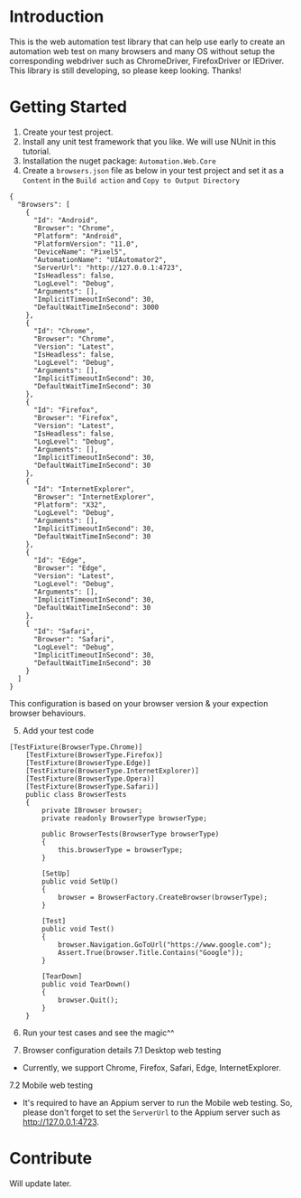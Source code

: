 # Introduction 
This is the web automation test library that can help use early to create an automation web test on many browsers and many OS without setup the corresponding webdriver such as ChromeDriver, FirefoxDriver or IEDriver.
This library is still developing, so please keep looking. Thanks!
# Getting Started
1. Create your test project.
2. Install any unit test framework that you like. We will use NUnit in this tutorial.
3. Installation the nuget package: `Automation.Web.Core`
4. Create a `browsers.json` file as below in your test project and set it as a `Content` in the `Build action` and `Copy to Output Directory`
```
{
  "Browsers": [
    {
      "Id": "Android",
      "Browser": "Chrome",
      "Platform": "Android",
      "PlatformVersion": "11.0",
      "DeviceName": "Pixel5",
      "AutomationName": "UIAutomator2",
      "ServerUrl": "http://127.0.0.1:4723",
      "IsHeadless": false,
      "LogLevel": "Debug",
      "Arguments": [],
      "ImplicitTimeoutInSecond": 30,
      "DefaultWaitTimeInSecond": 3000
    },
    {
      "Id": "Chrome",
      "Browser": "Chrome",
      "Version": "Latest",
      "IsHeadless": false,
      "LogLevel": "Debug",
      "Arguments": [],
      "ImplicitTimeoutInSecond": 30,
      "DefaultWaitTimeInSecond": 30
    },
    {
      "Id": "Firefox",
      "Browser": "Firefox",
      "Version": "Latest",
      "IsHeadless": false,
      "LogLevel": "Debug",
      "Arguments": [],
      "ImplicitTimeoutInSecond": 30,
      "DefaultWaitTimeInSecond": 30
    },
    {
      "Id": "InternetExplorer",
      "Browser": "InternetExplorer",
      "Platform": "X32",
      "LogLevel": "Debug",
      "Arguments": [],
      "ImplicitTimeoutInSecond": 30,
      "DefaultWaitTimeInSecond": 30
    },
    {
      "Id": "Edge",
      "Browser": "Edge",
      "Version": "Latest",
      "LogLevel": "Debug",
      "Arguments": [],
      "ImplicitTimeoutInSecond": 30,
      "DefaultWaitTimeInSecond": 30
    },
    {
      "Id": "Safari",
      "Browser": "Safari",
      "LogLevel": "Debug",
      "ImplicitTimeoutInSecond": 30,
      "DefaultWaitTimeInSecond": 30
    }
  ]
}
```
This configuration is based on your browser version & your expection browser behaviours.

5. Add your test code
```
[TestFixture(BrowserType.Chrome)]
    [TestFixture(BrowserType.Firefox)]
    [TestFixture(BrowserType.Edge)]
    [TestFixture(BrowserType.InternetExplorer)]
    [TestFixture(BrowserType.Opera)]
    [TestFixture(BrowserType.Safari)]
    public class BrowserTests
    {
        private IBrowser browser;
        private readonly BrowserType browserType;

        public BrowserTests(BrowserType browserType)
        {
            this.browserType = browserType;
        }

        [SetUp]
        public void SetUp()
        {
            browser = BrowserFactory.CreateBrowser(browserType);
        }

        [Test]
        public void Test()
        {
            browser.Navigation.GoToUrl("https://www.google.com");
            Assert.True(browser.Title.Contains("Google"));
        }

        [TearDown]
        public void TearDown()
        {
            browser.Quit();
        }
    }
```
6. Run your test cases and see the magic^^

7. Browser configuration details
7.1 Desktop web testing
- Currently, we support Chrome, Firefox, Safari, Edge, InternetExplorer.

7.2 Mobile web testing
- It's required to have an Appium server to run the Mobile web testing. So, please don't forget to set the `ServerUrl` to the Appium server such as http://127.0.0.1:4723.

# Contribute
Will update later.